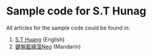 # Sample code for S.T Hunag


All articles for the sample code could be found in:

1. [S.T Huang](https://medium.com/@koromikoneo) (English)
2. [鍵盤藍綠藻Neo](https://koromiko1104.wordpress.com/) (Mandarin)
